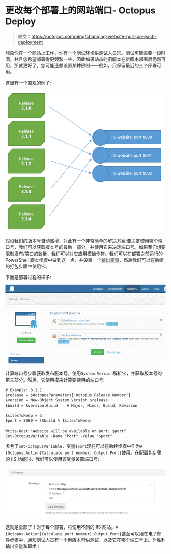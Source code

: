 # 更改每个部署上的网站端口- Octopus Deploy

> 原文：<https://octopus.com/blog/changing-website-port-on-each-deployment>

想象你在一个网站上工作，你有一个测试环境供测试人员玩。测试可能需要一段时间，并且您希望部署得更频繁一些，因此如果站点的旧版本在新版本部署后仍然可用，那就更好了。您可能还想设置某种限制——例如，只保留最近的三个部署可用。

这里有一个直观的例子:

![Deployments to different ports](img/a5e1c14ad1434741af3b5f84784486ab.png)

假设我们的版本号自动递增，对此有一个非常简单的解决方案:要决定使用哪个端口号，我们可以获取版本号的最后一部分，并使用它来决定端口号。如果我们想要限制发布/端口的数量，我们可以对它应用[模](https://en.wikipedia.org/wiki/Modulo_operation)操作符。我们可以在部署之前运行的 PowerShell 脚本步骤中做到这一点，并设置一个[输出变量](https://octopusdeploy.com/blog/fun-with-output-variables)，然后我们可以在后续的打包步骤中使用它。

下面是部署过程的样子:

![The deployment process](img/780516a3ffe0689db2ad57de985e3861.png)

计算端口号步骤获取发布版本号，使用`System.Version`解析它，并获取版本号的第三部分。然后，它使用模来计算要使用的端口号:

```
# Example: 3.1.1
$release = $OctopusParameters['Octopus.Release.Number']
$version = New-Object System.Version $release
$build = $version.Build    # Major, Minor, Build, Revision

$sitesToKeep = 3
$port = 8080 + ($build % $sitesToKeep)

Write-Host "Website will be available on port: $port"
Set-OctopusVariable -Name "Port" -Value "$port" 
```

多亏了`Set-OctopusVariable`，变量`$port`现在可以在后续步骤中作为`#{Octopus.Action[Calculate port number].Output.Port}`使用。在配置包步骤的 IIS 功能时，我们可以使用该变量设置端口号:

![The IIS binding](img/93b707dc0b45a887273261ac8915e2cb.png)

这就是全部了！对于每个部署，将使用不同的 IIS 网站。`#{Octopus.Action[Calculate port number].Output.Port}`甚至可以用在电子邮件步骤中，通知测试人员有一个新版本可供测试，以及它在哪个端口号上。为胜利输出变量和算术！